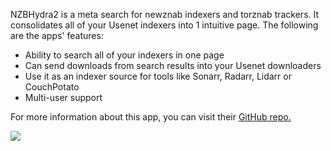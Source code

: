 NZBHydra2 is a meta search for newznab indexers and torznab trackers. It consolidates all of your Usenet indexers into 1 intuitive page. The following are the apps' features: 

* Ability to search all of your indexers in one page
* Can send downloads from search results into your Usenet downloaders
* Use it as an indexer source for tools like Sonarr, Radarr, Lidarr or CouchPotato
* Multi-user support

For more information about this app, you can visit their [GitHub repo.](https://github.com/theotherp/nzbhydra2)

![](https://docs.usbx.me/uploads/images/gallery/2020-06/image-1591109890576.png)
